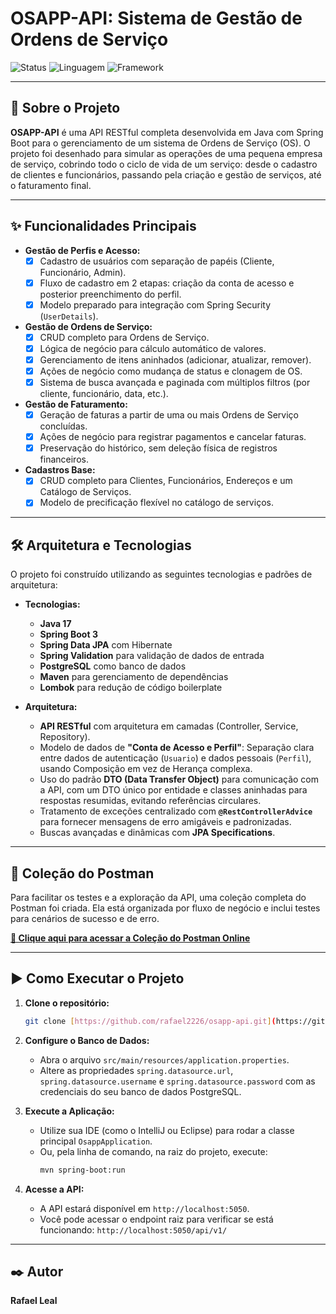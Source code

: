 # OSAPP-API: Sistema de Gestão de Ordens de Serviço

![Status](https://img.shields.io/badge/status-em%20desenvolvimento-yellow)
![Linguagem](https://img.shields.io/badge/linguagem-Java%2017-blue)
![Framework](https://img.shields.io/badge/framework-Spring%20Boot%203-green)

---

## 📝 Sobre o Projeto

**OSAPP-API** é uma API RESTful completa desenvolvida em Java com Spring Boot para o gerenciamento de um sistema de Ordens de Serviço (OS). O projeto foi desenhado para simular as operações de uma pequena empresa de serviço, cobrindo todo o ciclo de vida de um serviço: desde o cadastro de clientes e funcionários, passando pela criação e gestão de serviços, até o faturamento final.


---

## ✨ Funcionalidades Principais

* **Gestão de Perfis e Acesso:**
    * [x] Cadastro de usuários com separação de papéis (Cliente, Funcionário, Admin).
    * [x] Fluxo de cadastro em 2 etapas: criação da conta de acesso e posterior preenchimento do perfil.
    * [x] Modelo preparado para integração com Spring Security (`UserDetails`).

* **Gestão de Ordens de Serviço:**
    * [x] CRUD completo para Ordens de Serviço.
    * [x] Lógica de negócio para cálculo automático de valores.
    * [x] Gerenciamento de itens aninhados (adicionar, atualizar, remover).
    * [x] Ações de negócio como mudança de status e clonagem de OS.
    * [x] Sistema de busca avançada e paginada com múltiplos filtros (por cliente, funcionário, data, etc.).

* **Gestão de Faturamento:**
    * [x] Geração de faturas a partir de uma ou mais Ordens de Serviço concluídas.
    * [x] Ações de negócio para registrar pagamentos e cancelar faturas.
    * [x] Preservação do histórico, sem deleção física de registros financeiros.

* **Cadastros Base:**
    * [x] CRUD completo para Clientes, Funcionários, Endereços e um Catálogo de Serviços.
    * [x] Modelo de precificação flexível no catálogo de serviços.

---

## 🛠️ Arquitetura e Tecnologias

O projeto foi construído utilizando as seguintes tecnologias e padrões de arquitetura:

* **Tecnologias:**
    * **Java 17**
    * **Spring Boot 3**
    * **Spring Data JPA** com Hibernate
    * **Spring Validation** para validação de dados de entrada
    * **PostgreSQL** como banco de dados
    * **Maven** para gerenciamento de dependências
    * **Lombok** para redução de código boilerplate

* **Arquitetura:**
    * **API RESTful** com arquitetura em camadas (Controller, Service, Repository).
    * Modelo de dados de **"Conta de Acesso e Perfil"**: Separação clara entre dados de autenticação (`Usuario`) e dados pessoais (`Perfil`), usando Composição em vez de Herança complexa.
    * Uso do padrão **DTO (Data Transfer Object)** para comunicação com a API, com um DTO único por entidade e classes aninhadas para respostas resumidas, evitando referências circulares.
    * Tratamento de exceções centralizado com **`@RestControllerAdvice`** para fornecer mensagens de erro amigáveis e padronizadas.
    * Buscas avançadas e dinâmicas com **JPA Specifications**.

---

## 🚀 Coleção do Postman

Para facilitar os testes e a exploração da API, uma coleção completa do Postman foi criada. Ela está organizada por fluxo de negócio e inclui testes para cenários de sucesso e de erro.

**[ 🔗 Clique aqui para acessar a Coleção do Postman Online ](https://rafael-4827870.postman.co/workspace/Rafael's-Workspace~e6137b0b-f094-49f4-8ca0-16fdb4176e7d/collection/46194672-744c46be-2b29-4c41-86e3-5c826bfe3dde?action=share&creator=46194672&active-environment=46194672-6b2e6dd1-98d1-44fd-92ac-d43a258f5cdb)**



---

## ▶️ Como Executar o Projeto

1.  **Clone o repositório:**
    ```bash
    git clone [https://github.com/rafael2226/osapp-api.git](https://github.com/rafael2226/osapp-api.git)
    ```
2.  **Configure o Banco de Dados:**
    * Abra o arquivo `src/main/resources/application.properties`.
    * Altere as propriedades `spring.datasource.url`, `spring.datasource.username` e `spring.datasource.password` com as credenciais do seu banco de dados PostgreSQL.

3.  **Execute a Aplicação:**
    * Utilize sua IDE (como o IntelliJ ou Eclipse) para rodar a classe principal `OsappApplication`.
    * Ou, pela linha de comando, na raiz do projeto, execute:
        ```bash
        mvn spring-boot:run
        ```
4.  **Acesse a API:**
    * A API estará disponível em `http://localhost:5050`.
    * Você pode acessar o endpoint raiz para verificar se está funcionando: `http://localhost:5050/api/v1/`

---

## ✒️ Autor

**Rafael Leal**